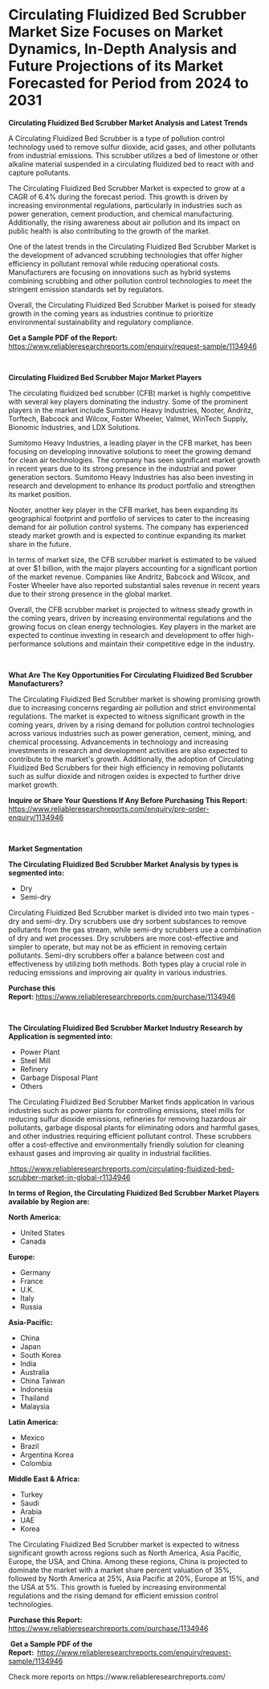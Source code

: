 <p><h1>Circulating Fluidized Bed Scrubber Market Size Focuses on Market Dynamics, In-Depth Analysis and Future Projections of its Market Forecasted for Period from 2024 to 2031</h1></p><p><strong>Circulating Fluidized Bed Scrubber Market Analysis and Latest Trends</strong></p>
<p><p>A Circulating Fluidized Bed Scrubber is a type of pollution control technology used to remove sulfur dioxide, acid gases, and other pollutants from industrial emissions. This scrubber utilizes a bed of limestone or other alkaline material suspended in a circulating fluidized bed to react with and capture pollutants.</p><p>The Circulating Fluidized Bed Scrubber Market is expected to grow at a CAGR of 6.4% during the forecast period. This growth is driven by increasing environmental regulations, particularly in industries such as power generation, cement production, and chemical manufacturing. Additionally, the rising awareness about air pollution and its impact on public health is also contributing to the growth of the market.</p><p>One of the latest trends in the Circulating Fluidized Bed Scrubber Market is the development of advanced scrubbing technologies that offer higher efficiency in pollutant removal while reducing operational costs. Manufacturers are focusing on innovations such as hybrid systems combining scrubbing and other pollution control technologies to meet the stringent emission standards set by regulators.</p><p>Overall, the Circulating Fluidized Bed Scrubber Market is poised for steady growth in the coming years as industries continue to prioritize environmental sustainability and regulatory compliance.</p></p>
<p><strong>Get a Sample PDF of the Report:&nbsp;</strong> <a href="https://www.reliableresearchreports.com/enquiry/request-sample/1134946">https://www.reliableresearchreports.com/enquiry/request-sample/1134946</a></p>
<p>&nbsp;</p>
<p><strong>Circulating Fluidized Bed Scrubber Major Market Players</strong></p>
<p><p>The circulating fluidized bed scrubber (CFB) market is highly competitive with several key players dominating the industry. Some of the prominent players in the market include Sumitomo Heavy Industries, Nooter, Andritz, Torftech, Babcock and Wilcox, Foster Wheeler, Valmet, WinTech Supply, Bionomic Industries, and LDX Solutions.</p><p>Sumitomo Heavy Industries, a leading player in the CFB market, has been focusing on developing innovative solutions to meet the growing demand for clean air technologies. The company has seen significant market growth in recent years due to its strong presence in the industrial and power generation sectors. Sumitomo Heavy Industries has also been investing in research and development to enhance its product portfolio and strengthen its market position.</p><p>Nooter, another key player in the CFB market, has been expanding its geographical footprint and portfolio of services to cater to the increasing demand for air pollution control systems. The company has experienced steady market growth and is expected to continue expanding its market share in the future.</p><p>In terms of market size, the CFB scrubber market is estimated to be valued at over $1 billion, with the major players accounting for a significant portion of the market revenue. Companies like Andritz, Babcock and Wilcox, and Foster Wheeler have also reported substantial sales revenue in recent years due to their strong presence in the global market.</p><p>Overall, the CFB scrubber market is projected to witness steady growth in the coming years, driven by increasing environmental regulations and the growing focus on clean energy technologies. Key players in the market are expected to continue investing in research and development to offer high-performance solutions and maintain their competitive edge in the industry.</p></p>
<p>&nbsp;</p>
<p><strong>What Are The Key Opportunities For Circulating Fluidized Bed Scrubber Manufacturers?</strong></p>
<p><p>The Circulating Fluidized Bed Scrubber market is showing promising growth due to increasing concerns regarding air pollution and strict environmental regulations. The market is expected to witness significant growth in the coming years, driven by a rising demand for pollution control technologies across various industries such as power generation, cement, mining, and chemical processing. Advancements in technology and increasing investments in research and development activities are also expected to contribute to the market's growth. Additionally, the adoption of Circulating Fluidized Bed Scrubbers for their high efficiency in removing pollutants such as sulfur dioxide and nitrogen oxides is expected to further drive market growth.</p></p>
<p><strong>Inquire or Share Your Questions If Any Before Purchasing This Report:</strong> <a href="https://www.reliableresearchreports.com/enquiry/pre-order-enquiry/1134946">https://www.reliableresearchreports.com/enquiry/pre-order-enquiry/1134946</a></p>
<p>&nbsp;</p>
<p><strong>Market Segmentation</strong></p>
<p><strong>The Circulating Fluidized Bed Scrubber Market Analysis by types is segmented into:</strong></p>
<p><ul><li>Dry</li><li>Semi-dry</li></ul></p>
<p><p>Circulating Fluidized Bed Scrubber market is divided into two main types - dry and semi-dry. Dry scrubbers use dry sorbent substances to remove pollutants from the gas stream, while semi-dry scrubbers use a combination of dry and wet processes. Dry scrubbers are more cost-effective and simpler to operate, but may not be as efficient in removing certain pollutants. Semi-dry scrubbers offer a balance between cost and effectiveness by utilizing both methods. Both types play a crucial role in reducing emissions and improving air quality in various industries.</p></p>
<p><strong>Purchase this Report:&nbsp;</strong><a href="https://www.reliableresearchreports.com/purchase/1134946">https://www.reliableresearchreports.com/purchase/1134946</a></p>
<p>&nbsp;</p>
<p><strong>The Circulating Fluidized Bed Scrubber Market Industry Research by Application is segmented into:</strong></p>
<p><ul><li>Power Plant</li><li>Steel Mill</li><li>Refinery</li><li>Garbage Disposal Plant</li><li>Others</li></ul></p>
<p><p>The Circulating Fluidized Bed Scrubber Market finds application in various industries such as power plants for controlling emissions, steel mills for reducing sulfur dioxide emissions, refineries for removing hazardous air pollutants, garbage disposal plants for eliminating odors and harmful gases, and other industries requiring efficient pollutant control. These scrubbers offer a cost-effective and environmentally friendly solution for cleaning exhaust gases and improving air quality in industrial facilities.</p></p>
<p><a href="https://www.reliableresearchreports.com/circulating-fluidized-bed-scrubber-market-in-global-r1134946">&nbsp;https://www.reliableresearchreports.com/circulating-fluidized-bed-scrubber-market-in-global-r1134946</a></p>
<p><strong>In terms of Region, the Circulating Fluidized Bed Scrubber Market Players available by Region are:</strong></p>
<p>
    <p> <strong> North America: </strong>
        <ul>
            <li>United States</li>
            <li>Canada</li>
        </ul>
        </p> 
    <p> <strong> Europe: </strong>
        <ul>
            <li>Germany</li>
            <li>France</li>
            <li>U.K.</li>
            <li>Italy</li>
            <li>Russia</li>
        </ul>
        </p> 
    <p> <strong> Asia-Pacific: </strong>
        <ul>
            <li>China</li>
            <li>Japan</li>
            <li>South Korea</li>
            <li>India</li>
            <li>Australia</li>
            <li>China Taiwan</li>
            <li>Indonesia</li>
            <li>Thailand</li>
            <li>Malaysia</li>
        </ul>
        </p> 
    <p> <strong> Latin America: </strong>
        <ul>
            <li>Mexico</li>
            <li>Brazil</li>
            <li>Argentina Korea</li>
            <li>Colombia</li>
        </ul>
        </p> 
    <p> <strong> Middle East & Africa: </strong>
        <ul>
            <li>Turkey</li>
            <li>Saudi</li>
            <li>Arabia</li>
            <li>UAE</li>
            <li>Korea</li>
        </ul>
    </p>
    </p>
<p><p>The Circulating Fluidized Bed Scrubber market is expected to witness significant growth across regions such as North America, Asia Pacific, Europe, the USA, and China. Among these regions, China is projected to dominate the market with a market share percent valuation of 35%, followed by North America at 25%, Asia Pacific at 20%, Europe at 15%, and the USA at 5%. This growth is fueled by increasing environmental regulations and the rising demand for efficient emission control technologies.</p></p>
<p><strong>Purchase this Report: </strong><a href="https://www.reliableresearchreports.com/purchase/1134946">https://www.reliableresearchreports.com/purchase/1134946</a></p>
<p>&nbsp;<strong>Get a Sample PDF of the Report:&nbsp;&nbsp;</strong><a href="https://www.reliableresearchreports.com/enquiry/request-sample/1134946">https://www.reliableresearchreports.com/enquiry/request-sample/1134946</a></p>
<p><strong></strong></p>
<p>Check more reports on https://www.reliableresearchreports.com/</p>